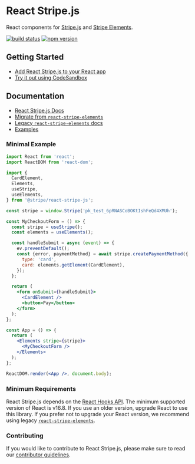 # React Stripe.js

React components for [Stripe.js](https://stripe.com/docs/stripe-js) and
[Stripe Elements](https://stripe.com/docs/elements).

[![build status](https://img.shields.io/travis/stripe/react-stripe/master.svg?style=flat-square)](https://travis-ci.org/stripe/react-stripe)
[![npm version](https://img.shields.io/npm/v/@stripe/react-stripe-js.svg?style=flat-square)](https://www.npmjs.com/package/@stripe/react-stripe-js)

## Getting Started

- [Add React Stripe.js to your React app](https://stripe.com/docs/stripe-js/react#setup)
- [Try it out using CodeSandbox](https://codesandbox.io/s/react-stripe-official-q1loc?fontsize=14&hidenavigation=1&theme=dark)

## Documentation

- [React Stripe.js Docs](https://stripe.com/docs/stripe-js/react)
- [Migrate from `react-stripe-elements`](docs/migrating.md)
- [Legacy `react-stripe-elements` docs](https://github.com/stripe/react-stripe-elements/#react-stripe-elements)
- [Examples](examples)

### Minimal Example

```jsx
import React from 'react';
import ReactDOM from 'react-dom';

import {
  CardElement,
  Elements,
  useStripe,
  useElements,
} from '@stripe/react-stripe-js';

const stripe = window.Stripe('pk_test_6pRNASCoBOKtIshFeQd4XMUh');

const MyCheckoutForm = () => {
  const stripe = useStripe();
  const elements = useElements();

  const handleSubmit = async (event) => {
    ev.preventDefault();
    const {error, paymentMethod} = await stripe.createPaymentMethod({
      type: 'card',
      card: elements.getElement(CardElement),
    });
  };

  return (
    <form onSubmit={handleSubmit}>
      <CardElement />
      <button>Pay</button>
    </form>
  );
};

const App = () => {
  return (
    <Elements stripe={stripe}>
      <MyCheckoutForm />
    </Elements>
  );
};

ReactDOM.render(<App />, document.body);
```

### Minimum Requirements

React Stripe.js depends on the
[React Hooks API](https://reactjs.org/docs/hooks-intro.html). The minimum
supported version of React is v16.8. If you use an older version, upgrade React
to use this library. If you prefer not to upgrade your React version, we
recommend using legacy
[`react-stripe-elements`](https://github.com/stripe/react-stripe-elements).

### Contributing

If you would like to contribute to React Stripe.js, please make sure to read our
[contributor guidelines](CONTRIBUTING.md).
